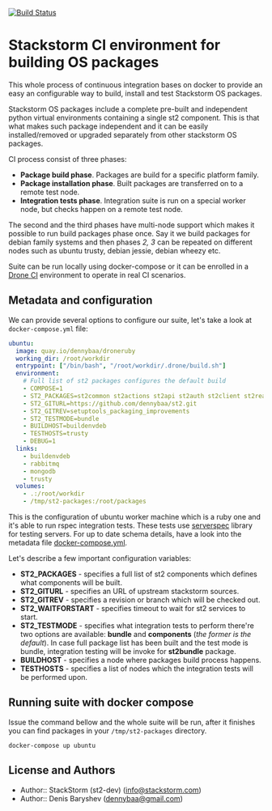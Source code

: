 [![Build Status](http://drone.noops.tk/api/badge/github.com/dennybaa/st2-packages/status.svg?branch=rake-remake)](http://drone.noops.tk/github.com/dennybaa/st2-packages)

# Stackstorm CI environment for building OS packages

This whole process of continuous integration bases on docker to provide an easy an configurable way to build, install and test Stackstorm OS packages.

Stackstorm OS packages include a complete pre-built and independent python virtual environments containing a single st2 component. This is that what makes such package independent and it can be easily installed/removed or upgraded separately from other stackstorm OS packages.

CI process consist of three phases:

 - **Package build phase**. Packages are build for a specific platform family.
 - **Package installation phase**. Built packages are transferred on to a remote test node.
 - **Integration tests phase**. Integration suite is run on a special worker node, but checks happen on a remote test node.

The second and the third phases have multi-node support which makes it possible to run build packages phase once. Say it we build packages for debian family systems and then phases *2, 3* can be repeated on different nodes such as ubuntu trusty, debian jessie, debian wheezy etc.

Suite can be run locally using docker-compose or it can be enrolled in a [Drone CI](https://drone.io/) environment to operate in real CI scenarios.

## Metadata and configuration

We can provide several options to configure our suite, let's take a look at `docker-compose.yml` file:

```yaml
ubuntu:
  image: quay.io/dennybaa/droneruby
  working_dir: /root/workdir
  entrypoint: ["/bin/bash", "/root/workdir/.drone/build.sh"]
  environment:
    # Full list of st2 packages configures the default build
    - COMPOSE=1
    - ST2_PACKAGES=st2common st2actions st2api st2auth st2client st2reactor
    - ST2_GITURL=https://github.com/dennybaa/st2.git
    - ST2_GITREV=setuptools_packaging_improvements
    - ST2_TESTMODE=bundle
    - BUILDHOST=buildenvdeb
    - TESTHOSTS=trusty
    - DEBUG=1
  links:
    - buildenvdeb
    - rabbitmq
    - mongodb
    - trusty
  volumes:
    - .:/root/workdir
    - /tmp/st2-packages:/root/packages
```

This is the configuration of ubuntu worker machine which is a ruby one and it's able to run rspec integration tests. These tests use [serverspec](http://serverspec.org) library for testing servers.
For up to date schema details, have a look into the metadata file [docker-compose.yml](docker-compose.yml).

Let's describe a few important configuration variables:

 - **ST2_PACKAGES** - specifies a full list of st2 components which defines what components will be built.
 - **ST2_GITURL** - specifies an URL of upstream stackstorm sources.
 - **ST2_GITREV** - specifies a revision or branch which will be checked out.
 - **ST2_WAITFORSTART** - specifies timeout to wait for st2 services to start.
 - **ST2_TESTMODE** - specifies what integration tests to perform there're two options are available: **bundle** and **components** (*the former is the default*). In case full package list has been built and the test mode is bundle, integration testing will be invoke for **st2bundle** package.
 - **BUILDHOST** - specifies a node where packages build process happens.
 - **TESTHOSTS** - specifies a list of nodes which the integration tests will be performed upon.

## Running suite with docker compose

Issue the command bellow and the whole suite will be run, after it finishes you can find packages in your `/tmp/st2-packages` directory.
```
docker-compose up ubuntu
```

## License and Authors

* Author:: StackStorm (st2-dev) (<info@stackstorm.com>)
* Author:: Denis Baryshev (<dennybaa@gmail.com>)

